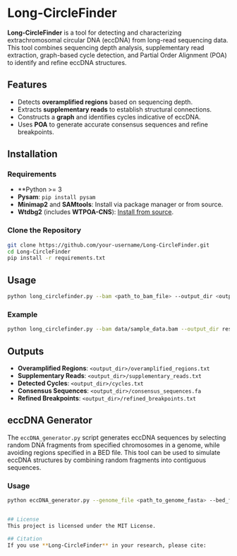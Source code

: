 
# Long-CircleFinder

**Long-CircleFinder** is a tool for detecting and characterizing extrachromosomal circular DNA (eccDNA) from long-read sequencing data. This tool combines sequencing depth analysis, supplementary read extraction, graph-based cycle detection, and Partial Order Alignment (POA) to identify and refine eccDNA structures.

## Features
- Detects **overamplified regions** based on sequencing depth.
- Extracts **supplementary reads** to establish structural connections.
- Constructs a **graph** and identifies cycles indicative of eccDNA.
- Uses **POA** to generate accurate consensus sequences and refine breakpoints.

## Installation

### Requirements
- **Python >= 3 
- **Pysam**: `pip install pysam`
- **Minimap2** and **SAMtools**: Install via package manager or from source.
- **Wtdbg2** (includes **WTPOA-CNS**): [Install from source](https://github.com/ruanjue/wtdbg2).

### Clone the Repository
```bash
git clone https://github.com/your-username/Long-CircleFinder.git
cd Long-CircleFinder
pip install -r requirements.txt
```

## Usage
```bash
python long_circlefinder.py --bam <path_to_bam_file> --output_dir <output_directory> --reference_genome <path_to_reference_genome> --min_support <min_support_value> --depth <sequencing_depth>
```

### Example
```bash
python long_circlefinder.py --bam data/sample_data.bam --output_dir results/ --reference_genome reference.fa --min_support 3 --depth 30
```

## Outputs
- **Overamplified Regions**: `<output_dir>/overamplified_regions.txt`
- **Supplementary Reads**: `<output_dir>/supplementary_reads.txt`
- **Detected Cycles**: `<output_dir>/cycles.txt`
- **Consensus Sequences**: `<output_dir>/consensus_sequences.fa`
- **Refined Breakpoints**: `<output_dir>/refined_breakpoints.txt`

## eccDNA Generator

The `eccDNA_generator.py` script generates eccDNA sequences by selecting random DNA fragments from specified chromosomes in a genome, while avoiding regions specified in a BED file. This tool can be used to simulate eccDNA structures by combining random fragments into contiguous sequences.

### Usage
```bash
python eccDNA_generator.py --genome_file <path_to_genome_fasta> --bed_file <path_to_bed_file> --num_fragments_per_chromosome 5 --total_eccDNA 10 --output_directory eccDNA_sequences


## License
This project is licensed under the MIT License.

## Citation
If you use **Long-CircleFinder** in your research, please cite:

